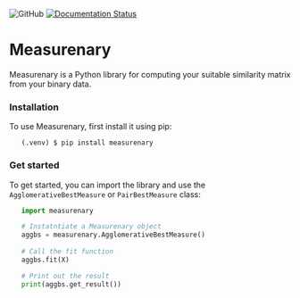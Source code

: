 ![GitHub](https://img.shields.io/github/license/dwikiramdhani53/measurenary)
[![Documentation Status](https://readthedocs.org/projects/measurenary/badge/?version=latest)](https://measurenary.readthedocs.io/en/latest/?badge=latest)


# Measurenary

Measurenary is a Python library for computing your suitable similarity matrix from your binary data.

### Installation
To use Measurenary, first install it using pip:
```console
   (.venv) $ pip install measurenary
```
### Get started
To get started, you can import the library and use the `AgglomerativeBestMeasure` or `PairBestMeasure` class:
```python
   import measurenary

   # Instatntiate a Measurenary object
   aggbs = measurenary.AgglomerativeBestMeasure()
   
   # Call the fit function
   aggbs.fit(X)

   # Print out the result
   print(aggbs.get_result())
```

